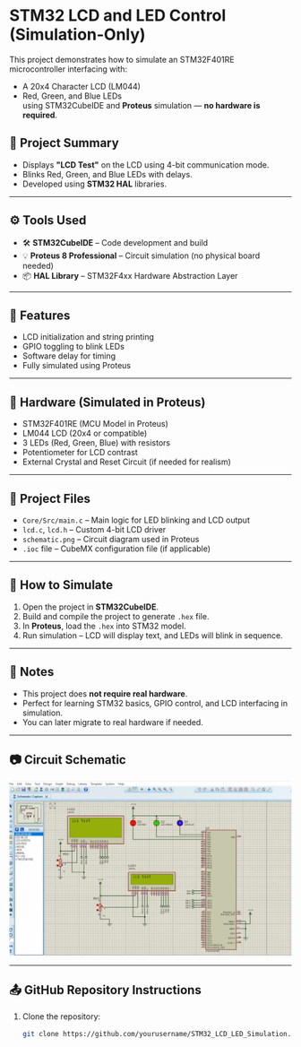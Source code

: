 # STM32 LCD and LED Control (Simulation-Only)

This project demonstrates how to simulate an STM32F401RE microcontroller interfacing with:
- A 20x4 Character LCD (LM044)
- Red, Green, and Blue LEDs  
using STM32CubeIDE and **Proteus** simulation — **no hardware is required**.

## 🧠 Project Summary
- Displays **"LCD Test"** on the LCD using 4-bit communication mode.
- Blinks Red, Green, and Blue LEDs with delays.
- Developed using **STM32 HAL** libraries.

---

## ⚙️ Tools Used
- 🛠 **STM32CubeIDE** – Code development and build
- 💡 **Proteus 8 Professional** – Circuit simulation (no physical board needed)
- 📦 **HAL Library** – STM32F4xx Hardware Abstraction Layer

---

## 🧩 Features
- LCD initialization and string printing
- GPIO toggling to blink LEDs
- Software delay for timing
- Fully simulated using Proteus

---

## 🔌 Hardware (Simulated in Proteus)
- STM32F401RE (MCU Model in Proteus)
- LM044 LCD (20x4 or compatible)
- 3 LEDs (Red, Green, Blue) with resistors
- Potentiometer for LCD contrast
- External Crystal and Reset Circuit (if needed for realism)

---

## 📁 Project Files
- `Core/Src/main.c` – Main logic for LED blinking and LCD output
- `lcd.c`, `lcd.h` – Custom 4-bit LCD driver
- `schematic.png` – Circuit diagram used in Proteus
- `.ioc` file – CubeMX configuration file (if applicable)

---

## 🧪 How to Simulate
1. Open the project in **STM32CubeIDE**.
2. Build and compile the project to generate `.hex` file.
3. In **Proteus**, load the `.hex` into STM32 model.
4. Run simulation – LCD will display text, and LEDs will blink in sequence.

---

## 📌 Notes
- This project does **not require real hardware**.
- Perfect for learning STM32 basics, GPIO control, and LCD interfacing in simulation.
- You can later migrate to real hardware if needed.

---

## 📷 Circuit Schematic  
![Schematic](schematic.png)

---

## 📤 GitHub Repository Instructions
1. Clone the repository:
   ```bash
   git clone https://github.com/yourusername/STM32_LCD_LED_Simulation.git
